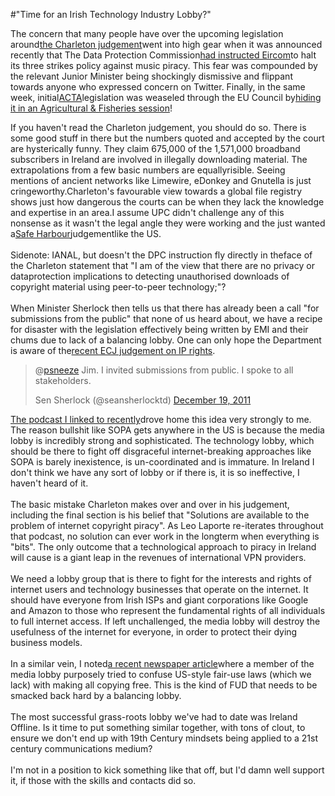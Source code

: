 #"Time for an Irish Technology Industry Lobby?"

The concern that many people have over the upcoming legislation around<a href="http://www.scribd.com/doc/39104491/EMI-v-UPC" target="_blank">the Charleton judgement</a>went into high gear when it was announced recently that The Data Protection Commission<a href="http://www.siliconrepublic.com/comms/item/25072-eircom-has-21-days-to-respo" target="_blank">had instructed Eircom</a>to halt its three strikes policy against music piracy. This fear was compounded by the relevant Junior Minister being shockingly dismissive and flippant towards anyone who expressed concern on Twitter. Finally, in the same week, initial<a href="http://en.wikipedia.org/wiki/Anti-Counterfeiting_Trade_Agreement" target="_blank">ACTA</a>legislation was weaseled through the EU Council by<a href="http://www.techdirt.com/articles/20111219/02385917123/eu-council-quietly-adopts-acta-hiding-it-agriculture-fisheries-meeting.shtml" target="_blank">hiding it in an Agricultural &amp; Fisheries session</a>!
<div>If you haven't read the Charleton judgement, you should do so. There is some good stuff in there but the numbers quoted and accepted by the court are hysterically funny. They claim 675,000 of the 1,571,000 broadband subscribers in Ireland are involved in illegally downloading material. The extrapolations from a few basic numbers are equallyrisible. Seeing mentions of ancient networks like Limewire, eDonkey and Gnutella is just cringeworthy.Charleton's favourable view towards a global file registry shows just how dangerous the courts can be when they lack the knowledge and expertise in an area.I assume UPC didn't challenge any of this nonsense as it wasn't the legal angle they were working and the just wanted a<a href="http://en.wikipedia.org/wiki/Safe_harbor" target="_blank">Safe Harbour</a>judgementlike the US.</div>
&nbsp;
<div>Sidenote: IANAL, but doesn't the DPC instruction fly directly in theface of the Charleton statement that "I am of the view that there are no privacy or dataprotection implications to detecting unauthorised downloads of copyright material using peer-to-peer technology;"?</div>
&nbsp;
<div>When Minister Sherlock then tells us that there has already been a call "for submissions from the public" that none of us heard about, we have a recipe for disaster with the legislation effectively being written by EMI and their chums due to lack of a balancing lobby. One can only hope the Department is aware of the<a href="http://www.theregister.co.uk/2011/12/21/irish_isp_told_to_stop_using_3_strikes/" target="_blank">recent ECJ judgement on IP rights</a>.
<blockquote class="twitter-tweet" data-in-reply-to="148884202518102016">@<a href="https://twitter.com/psneeze">psneeze</a> Jim. I invited submissions from public. I spoke to all stakeholders.

 Sen Sherlock (@seansherlocktd) <a href="https://twitter.com/seansherlocktd/status/148885019069382658" data-datetime="2011-12-19T21:58:49+00:00">December 19, 2011</a></blockquote>
<script charset="utf-8" type="text/javascript" src="//platform.twitter.com/widgets.js"></script>
<div><a href="http://conoroneill.net/sean-sherlock-needs-to-watch-and-listen-to-this/" target="_blank">The podcast I linked to recently</a>drove home this idea very strongly to me. The reason bullshit like SOPA gets anywhere in the US is because the media lobby is incredibly strong and sophisticated. The technology lobby, which should be there to fight off disgraceful internet-breaking approaches like SOPA is barely inexistence, is un-coordinated and is immature. In Ireland I don't think we have any sort of lobby or if there is, it is so ineffective, I haven't heard of it.</div>
&nbsp;
<div>The basic mistake Charleton makes over and over in his judgement, including the final section is his belief that "Solutions are available to the problem of internet copyright piracy". As Leo Laporte re-iterates throughout that podcast, no solution can ever work in the longterm when everything is "bits". The only outcome that a technological approach to piracy in Ireland will cause is a giant leap in the revenues of international VPN providers.</div>
&nbsp;
<div>We need a lobby group that is there to fight for the interests and rights of internet users and technology businesses that operate on the internet. It should have everyone from Irish ISPs and giant corporations like Google and Amazon to those who represent the fundamental rights of all individuals to full internet access. If left unchallenged, the media lobby will destroy the usefulness of the internet for everyone, in order to protect their dying business models.</div>
&nbsp;
<div>In a similar vein, I noted<a href="http://www.irishtimes.com/newspaper/opinion/2011/1220/1224309290287.html" target="_blank">a recent newspaper article</a>where a member of the media lobby purposely tried to confuse US-style fair-use laws (which we lack) with making all copying free. This is the kind of FUD that needs to be smacked back hard by a balancing lobby.</div>
&nbsp;
<div>The most successful grass-roots lobby we've had to date was Ireland Offline. Is it time to put something similar together, with tons of clout, to ensure we don't end up with 19th Century mindsets being applied to a 21st century communications medium?</div>
&nbsp;
<div>I'm not in a position to kick something like that off, but I'd damn well support it, if those with the skills and contacts did so.</div>
&nbsp;

</div>
